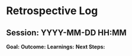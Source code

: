 # Retrospective Log

## Session: YYYY-MM-DD HH:MM

**Goal:** 
**Outcome:** 
**Learnings:** 
**Next Steps:** 